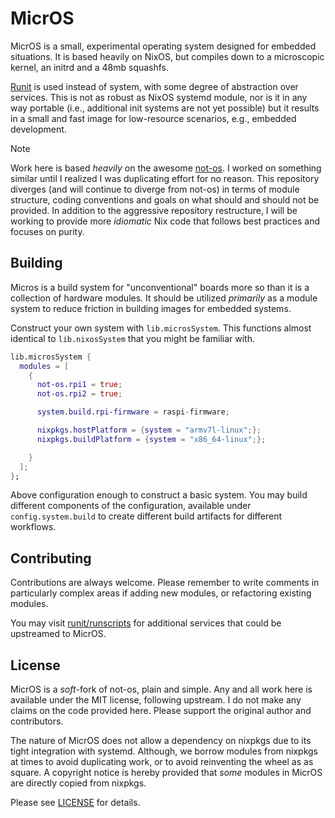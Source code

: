 # MicrOS

[not-os]: https://github.com/cleverca22/not-os

MicrOS is a small, experimental operating system designed for embedded
situations. It is based heavily on NixOS, but compiles down to a microscopic
kernel, an initrd and a 48mb squashfs.

[Runit](https://smarden.org/runit/) is used instead of system, with some degree
of abstraction over services. This is not as robust as NixOS systemd module, nor
is it in any way portable (i.e., additional init systems are not yet possible)
but it results in a small and fast image for low-resource scenarios, e.g.,
embedded development.

> [!NOTE]
> Work here is based _heavily_ on the awesome [not-os]. I worked on something
> similar until I realized I was duplicating effort for no reason. This
> repository diverges (and will continue to diverge from not-os) in terms of
> module structure, coding conventions and goals on what should and should not
> be provided. In addition to the aggressive repository restructure, I will be
> working to provide more _idiomatic_ Nix code that follows best practices and
> focuses on purity.

## Building

Micros is a build system for "unconventional" boards more so than it is a
collection of hardware modules. It should be utilized _primarily_ as a module
system to reduce friction in building images for embedded systems.

Construct your own system with `lib.microsSystem`. This functions almost
identical to `lib.nixosSystem` that you might be familiar with.

```nix
lib.microsSystem {
  modules = [
    {
      not-os.rpi1 = true;
      not-os.rpi2 = true;

      system.build.rpi-firmware = raspi-firmware;

      nixpkgs.hostPlatform = {system = "armv7l-linux";};
      nixpkgs.buildPlatform = {system = "x86_64-linux";};

    }
  ];
};
```

Above configuration enough to construct a basic system. You may build different
components of the configuration, available under `config.system.build` to create
different build artifacts for different workflows.

## Contributing

Contributions are always welcome. Please remember to write comments in
particularly complex areas if adding new modules, or refactoring existing
modules.

You may visit [runit/runscripts](https://smarden.org/runit/runscripts#sshd) for
additional services that could be upstreamed to MicrOS.

## License

MicrOS is a _soft_-fork of not-os, plain and simple. Any and all work here is
available under the MIT license, following upstream. I do not make any claims on
the code provided here. Please support the original author and contributors.

The nature of MicrOS does not allow a dependency on nixpkgs due to its tight
integration with systemd. Although, we borrow modules from nixpkgs at times to
avoid duplicating work, or to avoid reinventing the wheel as as square. A
copyright notice is hereby provided that _some_ modules in MicrOS are directly
copied from nixpkgs.

Please see [LICENSE](LICENSE.md) for details.
